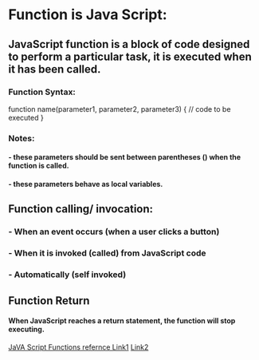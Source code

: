 # Function is Java Script:
## JavaScript function is a block of code designed to perform a particular task, it is executed when it has been called.

### Function Syntax:
function name(parameter1, parameter2, parameter3) {
  // code to be executed
}
### Notes:
#### - these parameters should be sent between parentheses () when the function is called. 
#### -  these parameters behave as local variables.

## Function calling/ invocation:
### - When an event occurs (when a user clicks a button)

### - When it is invoked (called) from JavaScript code
### - Automatically (self invoked)

## Function Return
#### When JavaScript reaches a return statement, the function will stop executing.


[JaVA Script Functions refernce Link1](https://developer.mozilla.org/en-US/docs/Web/JavaScript/Guide/Functions)
[Link2](https://www.w3schools.com/js/js_functions.asp)
